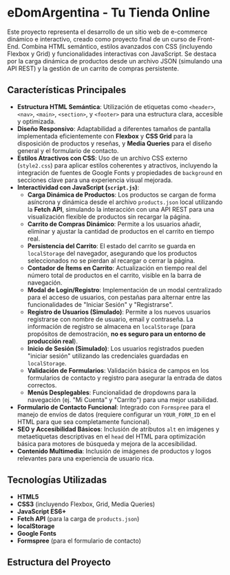 # eDomArgentina - Tu Tienda Online

Este proyecto representa el desarrollo de un sitio web de e-commerce dinámico e interactivo, creado como proyecto final de un curso de Front-End. Combina HTML semántico, estilos avanzados con CSS (incluyendo Flexbox y Grid) y funcionalidades interactivas con JavaScript. Se destaca por la carga dinámica de productos desde un archivo JSON (simulando una API REST) y la gestión de un carrito de compras persistente.

## Características Principales

* **Estructura HTML Semántica**: Utilización de etiquetas como `<header>`, `<nav>`, `<main>`, `<section>`, y `<footer>` para una estructura clara, accesible y optimizada.
* **Diseño Responsivo**: Adaptabilidad a diferentes tamaños de pantalla implementada eficientemente con **Flexbox** y **CSS Grid** para la disposición de productos y reseñas, y **Media Queries** para el diseño general y el formulario de contacto.
* **Estilos Atractivos con CSS**: Uso de un archivo CSS externo (`style2.css`) para aplicar estilos coherentes y atractivos, incluyendo la integración de fuentes de Google Fonts y propiedades de `background` en secciones clave para una experiencia visual mejorada.
* **Interactividad con JavaScript (`script.js`)**:
    * **Carga Dinámica de Productos**: Los productos se cargan de forma asíncrona y dinámica desde el archivo `products.json` local utilizando la **Fetch API**, simulando la interacción con una API REST para una visualización flexible de productos sin recargar la página.
    * **Carrito de Compras Dinámico**: Permite a los usuarios añadir, eliminar y ajustar la cantidad de productos en el carrito en tiempo real.
    * **Persistencia del Carrito**: El estado del carrito se guarda en `localStorage` del navegador, asegurando que los productos seleccionados no se pierdan al recargar o cerrar la página.
    * **Contador de Ítems en Carrito**: Actualización en tiempo real del número total de productos en el carrito, visible en la barra de navegación.
    * **Modal de Login/Registro**: Implementación de un modal centralizado para el acceso de usuarios, con pestañas para alternar entre las funcionalidades de "Iniciar Sesión" y "Registrarse".
    * **Registro de Usuarios (Simulado)**: Permite a los nuevos usuarios registrarse con nombre de usuario, email y contraseña. La información de registro se almacena en `localStorage` (para propósitos de demostración, **no es seguro para un entorno de producción real**).
    * **Inicio de Sesión (Simulado)**: Los usuarios registrados pueden "iniciar sesión" utilizando las credenciales guardadas en `localStorage`.
    * **Validación de Formularios**: Validación básica de campos en los formularios de contacto y registro para asegurar la entrada de datos correctos.
    * **Menús Desplegables**: Funcionalidad de dropdowns para la navegación (ej. "Mi Cuenta" y "Carrito") para una mejor usabilidad.
* **Formulario de Contacto Funcional**: Integrado con `Formspree` para el manejo de envíos de datos (requiere configurar un `YOUR_FORM_ID` en el HTML para que sea completamente funcional).
* **SEO y Accesibilidad Básicos**: Inclusión de atributos `alt` en imágenes y metaetiquetas descriptivas en el `head` del HTML para optimización básica para motores de búsqueda y mejora de la accesibilidad.
* **Contenido Multimedia**: Inclusión de imágenes de productos y logos relevantes para una experiencia de usuario rica.

## Tecnologías Utilizadas

* **HTML5**
* **CSS3** (incluyendo Flexbox, Grid, Media Queries)
* **JavaScript ES6+**
* **Fetch API** (para la carga de `products.json`)
* **localStorage**
* **Google Fonts**
* **Formspree** (para el formulario de contacto)

## Estructura del Proyecto

